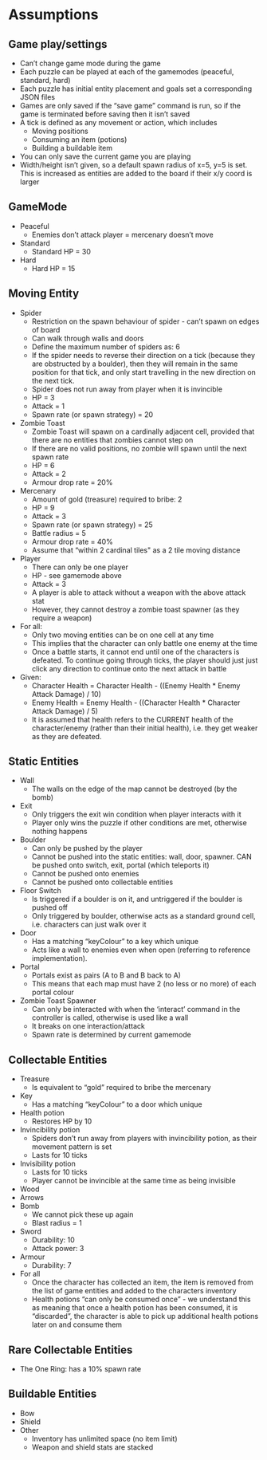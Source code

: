 # Assumptions
## Game play/settings
* Can’t change game mode during the game
* Each puzzle can be played at each of the gamemodes (peaceful, standard, hard)
* Each puzzle has initial entity placement and goals set a corresponding JSON files
* Games are only saved if the “save game” command is run, so if the game is terminated before saving then it isn’t saved
* A tick is defined as any movement or action, which includes
    * Moving positions 
    * Consuming an item (potions)
    * Building a buildable item
* You can only save the current game you are playing
* Width/height isn’t given, so a default spawn radius of x=5, y=5 is set. This is increased as entities are added to the board if their x/y coord is larger

## GameMode
* Peaceful
    * Enemies don’t attack player = mercenary doesn’t move
* Standard
    * Standard HP = 30
* Hard
    * Hard HP = 15

## Moving Entity
* Spider
    * Restriction on the spawn behaviour of spider - can’t spawn on edges of board
    * Can walk through walls and doors 
    * Define the maximum number of spiders as: 6
    * If the spider needs to reverse their direction on a tick (because they are obstructed by a boulder), then they will remain in the same position for that tick, and only start travelling in the new direction on the next tick.
    * Spider does not run away from player when it is invincible
    * HP = 3
    * Attack = 1
    * Spawn rate (or spawn strategy) = 20
* Zombie Toast
    * Zombie Toast will spawn on a cardinally adjacent cell, provided that there are no entities that zombies cannot step on
    * If there are no valid positions, no zombie will spawn until the next spawn rate
    * HP = 6
    * Attack = 2
    * Armour drop rate = 20%
* Mercenary
    * Amount of gold (treasure) required to bribe: 2
    * HP = 9
    * Attack = 3
    * Spawn rate (or spawn strategy) = 25
    * Battle radius =  5
    * Armour drop rate = 40%
    * Assume that “within 2 cardinal tiles" as a 2 tile moving distance
* Player
    * There can only be one player
    * HP - see gamemode above
    * Attack = 3
    * A player is able to attack without a weapon with the above attack stat
    * However, they cannot destroy a zombie toast spawner (as they require a weapon)
* For all:
    * Only two moving entities can be on one cell at any time
    * This implies that the character can only battle one enemy at the time
    * Once a battle starts, it cannot end until one of the characters is defeated. To continue going through ticks, the player should just just click any direction to continue onto the next attack in battle
* Given:
    * Character Health = Character Health - ((Enemy Health * Enemy Attack Damage) / 10)
    * Enemy Health = Enemy Health - ((Character Health * Character Attack Damage) / 5)
    * It is assumed that health refers to the CURRENT health of the character/enemy (rather than their initial health), i.e. they get weaker as they are defeated.

## Static Entities
* Wall
    * The walls on the edge of the map cannot be destroyed (by the bomb)
* Exit
    * Only triggers the exit win condition when player interacts with it
    * Player only wins the puzzle if other conditions are met, otherwise nothing happens
* Boulder
    * Can only be pushed by the player
    * Cannot be pushed into the static entities: wall, door, spawner. CAN be pushed onto switch, exit, portal (which teleports it)
    * Cannot be pushed onto enemies
    * Cannot be pushed onto collectable entities
* Floor Switch
    * Is triggered if a boulder is on it, and untriggered if the boulder is pushed off
    * Only triggered by boulder, otherwise acts as a standard ground cell, i.e. characters can just walk over it
* Door
    * Has a matching “keyColour” to a key which unique
    * Acts like a wall to enemies even when open (referring to reference implementation).
* Portal
    * Portals exist as pairs (A to B and B back to A)
    * This means that each map must have 2 (no less or no more) of each portal colour
* Zombie Toast Spawner
    * Can only be interacted with when the ‘interact’ command in the controller is called, otherwise is used like a wall
    * It breaks on one interaction/attack
    * Spawn rate is determined by current gamemode

## Collectable Entities
* Treasure
    * Is equivalent to “gold” required to bribe the mercenary
* Key
    * Has a matching “keyColour” to a door which unique
* Health potion
    * Restores HP by 10
* Invincibility potion
    * Spiders don’t run away from players with invincibility potion, as their movement pattern is set
    * Lasts for 10 ticks
* Invisibility potion
    * Lasts for 10 ticks
    * Player cannot be invincible at the same time as being invisible
* Wood
* Arrows
* Bomb
    * We cannot pick these up again
    * Blast radius =  1
* Sword
    * Durability: 10
    * Attack power: 3
* Armour 
    * Durability: 7
* For all
    * Once the character has collected an item, the item is removed from the list of game entities and added to the characters inventory
    * Health potions “can only be consumed once” - we understand this as meaning that once a health potion has been consumed, it is “discarded”,  the character is able to pick up additional health potions later on and consume them

## Rare Collectable Entities
* The One Ring: has a 10% spawn rate

## Buildable Entities
* Bow
* Shield
* Other
    * Inventory has unlimited space (no item limit)
    * Weapon and shield stats are stacked
